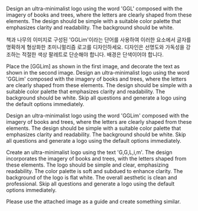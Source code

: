Design an ultra-minimalist logo using the word 'GGL' composed with the imagery of books and trees, where the letters are clearly shaped from these elements. The design should be simple with a suitable color palette that emphasizes clarity and readability. The background should be white.

책과 나무의 이미지로 구성된 'GGLim'이라는 단어를 사용하여 이러한 요소에서 글자를 명확하게 형상화한 초미니멀리즘 로고를 디자인하세요. 디자인은 선명도와 가독성을 강조하는 적절한 색상 팔레트로 단순해야 합니다. 배경은 단색이어야 합니다.

Place the [GGLim] as shown in the first image, and decorate the text as shown in the second image. Design an ultra-minimalist logo using the word 'GGLim' composed with the imagery of books and trees, where the letters are clearly shaped from these elements. The design should be simple with a suitable color palette that emphasizes clarity and readability. The background should be white. Skip all questions and generate a logo using the default options immediately.

Design an ultra-minimalist logo using the word 'GGLim' composed with the imagery of books and trees, where the letters are clearly shaped from these elements. The design should be simple with a suitable color palette that emphasizes clarity and readability. The background should be white. Skip all questions and generate a logo using the default options immediately.

Create an ultra-minimalist logo using the text 'G,G,L,i,m'. The design incorporates the imagery of books and trees, with the letters shaped from these elements. The logo should be simple and clear, emphasizing readability. The color palette is soft and subdued to enhance clarity. The background of the logo is flat white. The overall aesthetic is clean and professional. Skip all questions and generate a logo using the default options immediately.

Please use the attached image as a guide and create something similar.
